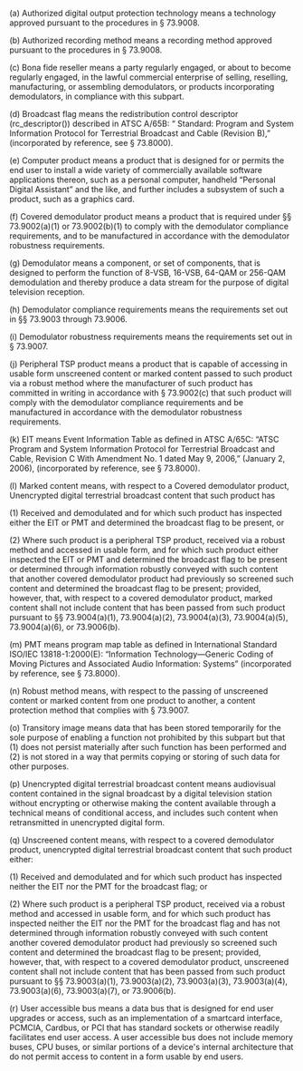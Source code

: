 (a) Authorized digital output protection technology means a technology approved pursuant to the procedures in § 73.9008.

(b) Authorized recording method means a recording method approved pursuant to the procedures in § 73.9008.

(c) Bona fide reseller means a party regularly engaged, or about to become regularly engaged, in the lawful commercial enterprise of selling, reselling, manufacturing, or assembling demodulators, or products incorporating demodulators, in compliance with this subpart.

(d) Broadcast flag means the redistribution control descriptor (rc_descriptor()) described in ATSC A/65B: “ Standard: Program and System Information Protocol for Terrestrial Broadcast and Cable (Revision B),” (incorporated by reference, see § 73.8000).

(e) Computer product means a product that is designed for or permits the end user to install a wide variety of commercially available software applications thereon, such as a personal computer, handheld “Personal Digital Assistant” and the like, and further includes a subsystem of such a product, such as a graphics card.

(f) Covered demodulator product means a product that is required under §§ 73.9002(a)(1) or 73.9002(b)(1) to comply with the demodulator compliance requirements, and to be manufactured in accordance with the demodulator robustness requirements.

(g) Demodulator means a component, or set of components, that is designed to perform the function of 8-VSB, 16-VSB, 64-QAM or 256-QAM demodulation and thereby produce a data stream for the purpose of digital television reception.

(h) Demodulator compliance requirements means the requirements set out in §§ 73.9003 through 73.9006.

(i) Demodulator robustness requirements means the requirements set out in § 73.9007.
              

(j) Peripheral TSP product means a product that is capable of accessing in usable form unscreened content or marked content passed to such product via a robust method where the manufacturer of such product has committed in writing in accordance with § 73.9002(c) that such product will comply with the demodulator compliance requirements and be manufactured in accordance with the demodulator robustness requirements.

(k) EIT means Event Information Table as defined in ATSC A/65C: “ATSC Program and System Information Protocol for Terrestrial Broadcast and Cable, Revision C With Amendment No. 1 dated May 9, 2006,” (January 2, 2006), (incorporated by reference, see § 73.8000).

(l) Marked content means, with respect to a Covered demodulator product, Unencrypted digital terrestrial broadcast content that such product has

(1) Received and demodulated and for which such product has inspected either the EIT or PMT and determined the broadcast flag to be present, or

(2) Where such product is a peripheral TSP product, received via a robust method and accessed in usable form, and for which such product either inspected the EIT or PMT and determined the broadcast flag to be present or determined through information robustly conveyed with such content that another covered demodulator product had previously so screened such content and determined the broadcast flag to be present; provided, however, that, with respect to a covered demodulator product, marked content shall not include content that has been passed from such product pursuant to §§ 73.9004(a)(1), 73.9004(a)(2), 73.9004(a)(3), 73.9004(a)(5), 73.9004(a)(6), or 73.9006(b).

(m) PMT means program map table as defined in International Standard ISO/IEC 13818-1:2000(E): “Information Technology—Generic Coding of Moving Pictures and Associated Audio Information: Systems” (incorporated by reference, see § 73.8000).

(n) Robust method means, with respect to the passing of unscreened content or marked content from one product to another, a content protection method that complies with § 73.9007.

(o) Transitory image means data that has been stored temporarily for the sole purpose of enabling a function not prohibited by this subpart but that (1) does not persist materially after such function has been performed and (2) is not stored in a way that permits copying or storing of such data for other purposes.

(p) Unencrypted digital terrestrial broadcast content means audiovisual content contained in the signal broadcast by a digital television station without encrypting or otherwise making the content available through a technical means of conditional access, and includes such content when retransmitted in unencrypted digital form.

(q) Unscreened content means, with respect to a covered demodulator product, unencrypted digital terrestrial broadcast content that such product either:

(1) Received and demodulated and for which such product has inspected neither the EIT nor the PMT for the broadcast flag; or

(2) Where such product is a peripheral TSP product, received via a robust method and accessed in usable form, and for which such product has inspected neither the EIT nor the PMT for the broadcast flag and has not determined through information robustly conveyed with such content another covered demodulator product had previously so screened such content and determined the broadcast flag to be present; provided, however, that, with respect to a covered demodulator product, unscreened content shall not include content that has been passed from such product pursuant to §§ 73.9003(a)(1), 73.9003(a)(2), 73.9003(a)(3), 73.9003(a)(4), 73.9003(a)(6), 73.9003(a)(7), or 73.9006(b).

(r) User accessible bus means a data bus that is designed for end user upgrades or access, such as an implementation of a smartcard interface, PCMCIA, Cardbus, or PCI that has standard sockets or otherwise readily facilitates end user access. A user accessible bus does not include memory buses, CPU buses, or similar portions of a device's internal architecture that do not permit access to content in a form usable by end users.

